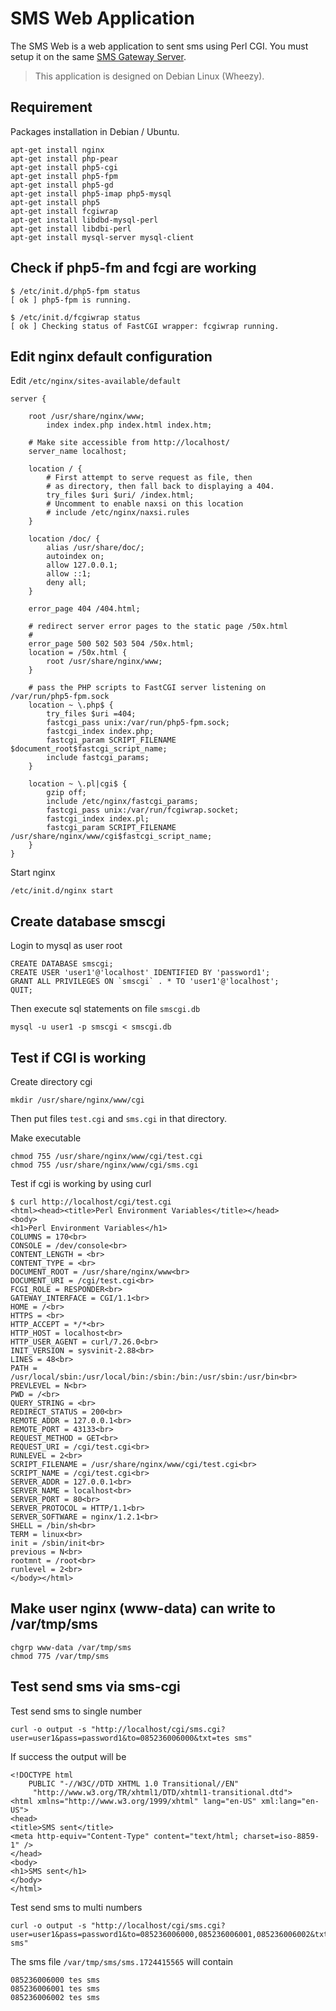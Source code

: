 
# SMS Web Application

The SMS Web is a web application to sent sms using Perl CGI. You must setup it on the same [SMS Gateway Server](https://github.com/awarmanf/sms_gateway_perl).

>This application is designed on Debian Linux (Wheezy).

## Requirement

Packages installation in Debian / Ubuntu.

```
apt-get install nginx
apt-get install php-pear
apt-get install php5-cgi
apt-get install php5-fpm
apt-get install php5-gd
apt-get install php5-imap php5-mysql
apt-get install php5
apt-get install fcgiwrap
apt-get install libdbd-mysql-perl
apt-get install libdbi-perl
apt-get install mysql-server mysql-client
```

## Check if php5-fm and fcgi are working

```
$ /etc/init.d/php5-fpm status
[ ok ] php5-fpm is running.

$ /etc/init.d/fcgiwrap status
[ ok ] Checking status of FastCGI wrapper: fcgiwrap running.
```

## Edit nginx default configuration

Edit `/etc/nginx/sites-available/default`

```
server {

	root /usr/share/nginx/www;
        index index.php index.html index.htm;

	# Make site accessible from http://localhost/
	server_name localhost;

	location / {
		# First attempt to serve request as file, then
		# as directory, then fall back to displaying a 404.
		try_files $uri $uri/ /index.html;
		# Uncomment to enable naxsi on this location
		# include /etc/nginx/naxsi.rules
	}

	location /doc/ {
		alias /usr/share/doc/;
		autoindex on;
		allow 127.0.0.1;
		allow ::1;
		deny all;
	}

	error_page 404 /404.html;

	# redirect server error pages to the static page /50x.html
	#
	error_page 500 502 503 504 /50x.html;
	location = /50x.html {
		root /usr/share/nginx/www;
	}

    # pass the PHP scripts to FastCGI server listening on /var/run/php5-fpm.sock
    location ~ \.php$ {
        try_files $uri =404;
        fastcgi_pass unix:/var/run/php5-fpm.sock;
        fastcgi_index index.php;
        fastcgi_param SCRIPT_FILENAME $document_root$fastcgi_script_name;
        include fastcgi_params;
    }

    location ~ \.pl|cgi$ {
        gzip off;
        include /etc/nginx/fastcgi_params;
        fastcgi_pass unix:/var/run/fcgiwrap.socket;
        fastcgi_index index.pl;
        fastcgi_param SCRIPT_FILENAME /usr/share/nginx/www/cgi$fastcgi_script_name;
    }
}
```

Start nginx

```
/etc/init.d/nginx start
```

## Create database smscgi

Login to mysql as user root

```
CREATE DATABASE smscgi;
CREATE USER 'user1'@'localhost' IDENTIFIED BY 'password1';
GRANT ALL PRIVILEGES ON `smscgi` . * TO 'user1'@'localhost';
QUIT;
```

Then execute sql statements on file `smscgi.db`

```
mysql -u user1 -p smscgi < smscgi.db
```

## Test if CGI is working

Create directory cgi

```
mkdir /usr/share/nginx/www/cgi
```

Then put files `test.cgi` and `sms.cgi` in that directory.

Make executable

```
chmod 755 /usr/share/nginx/www/cgi/test.cgi
chmod 755 /usr/share/nginx/www/cgi/sms.cgi
```

Test if cgi is working by using curl

```
$ curl http://localhost/cgi/test.cgi
<html><head><title>Perl Environment Variables</title></head>
<body>
<h1>Perl Environment Variables</h1>
COLUMNS = 170<br>
CONSOLE = /dev/console<br>
CONTENT_LENGTH = <br>
CONTENT_TYPE = <br>
DOCUMENT_ROOT = /usr/share/nginx/www<br>
DOCUMENT_URI = /cgi/test.cgi<br>
FCGI_ROLE = RESPONDER<br>
GATEWAY_INTERFACE = CGI/1.1<br>
HOME = /<br>
HTTPS = <br>
HTTP_ACCEPT = */*<br>
HTTP_HOST = localhost<br>
HTTP_USER_AGENT = curl/7.26.0<br>
INIT_VERSION = sysvinit-2.88<br>
LINES = 48<br>
PATH = /usr/local/sbin:/usr/local/bin:/sbin:/bin:/usr/sbin:/usr/bin<br>
PREVLEVEL = N<br>
PWD = /<br>
QUERY_STRING = <br>
REDIRECT_STATUS = 200<br>
REMOTE_ADDR = 127.0.0.1<br>
REMOTE_PORT = 43133<br>
REQUEST_METHOD = GET<br>
REQUEST_URI = /cgi/test.cgi<br>
RUNLEVEL = 2<br>
SCRIPT_FILENAME = /usr/share/nginx/www/cgi/test.cgi<br>
SCRIPT_NAME = /cgi/test.cgi<br>
SERVER_ADDR = 127.0.0.1<br>
SERVER_NAME = localhost<br>
SERVER_PORT = 80<br>
SERVER_PROTOCOL = HTTP/1.1<br>
SERVER_SOFTWARE = nginx/1.2.1<br>
SHELL = /bin/sh<br>
TERM = linux<br>
init = /sbin/init<br>
previous = N<br>
rootmnt = /root<br>
runlevel = 2<br>
</body></html>
```

## Make user nginx (www-data) can write to /var/tmp/sms

```
chgrp www-data /var/tmp/sms
chmod 775 /var/tmp/sms
```

## Test send sms via sms-cgi

Test send sms to single number

```
curl -o output -s "http://localhost/cgi/sms.cgi?user=user1&pass=password1&to=085236006000&txt=tes sms"
```

If success the output will be

```
<!DOCTYPE html
	PUBLIC "-//W3C//DTD XHTML 1.0 Transitional//EN"
	 "http://www.w3.org/TR/xhtml1/DTD/xhtml1-transitional.dtd">
<html xmlns="http://www.w3.org/1999/xhtml" lang="en-US" xml:lang="en-US">
<head>
<title>SMS sent</title>
<meta http-equiv="Content-Type" content="text/html; charset=iso-8859-1" />
</head>
<body>
<h1>SMS sent</h1>
</body>
</html>
```

Test send sms to multi numbers

```
curl -o output -s "http://localhost/cgi/sms.cgi?user=user1&pass=password1&to=085236006000,085236006001,085236006002&txt=tes sms"
```

The sms file `/var/tmp/sms/sms.1724415565` will contain

```
085236006000 tes sms
085236006001 tes sms
085236006002 tes sms
```






